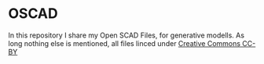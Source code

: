 # OSCAD
In this repository I share my Open SCAD Files, for generative modells.
As long nothing else is mentioned, all files linced under [Creative Commons CC-BY](https://creativecommons.org/licenses/by/4.0/)
